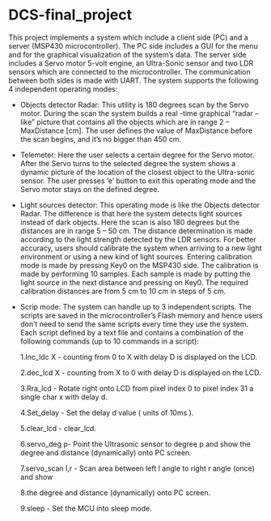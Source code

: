 # DCS-final_project
This project implements a system which include a client side (PC) and a server (MSP430 microcontroller). The PC side includes a GUI for the menu and for the graphical visualization of the system’s data. The server side includes a Servo motor 5-volt engine, an Ultra-Sonic sensor and two LDR sensors which are connected to the microcontroller.  The communication between both sides is made with UART.
The system supports the following 4 independent operating modes:
-	Objects detector Radar: 
This utility is 180 degrees scan by the Servo motor. During the scan the system builds  a real -time graphical “radar – like” picture that contains all the objects which are in range 2 – MaxDistance [cm]. The user defines the value of MaxDistance before the scan begins, and it’s  no bigger than 450 cm.

-	Telemeter:
Here the user selects a certain degree for the Servo motor. After the Servo turns to the selected degree the system shows a dynamic picture of the location of the closest object to the Ultra-sonic sensor. The user presses ‘e’ button to exit this operating mode and the Servo motor stays on the defined degree.

-	Light sources detector:
This operating mode is like the Objects detector Radar. The difference is that here the system detects light sources instead of dark objects. Here the scan is also 180 degrees but the distances are in range 5 – 50 cm. The distance determination is made according to the light strength detected by the LDR sensors.  For better accuracy, users should calibrate the system when arriving to a new light environment or using a new kind of light sources.
Entering calibration mode is made by pressing Key0 on the MSP430 side. The calibration is made by performing 10 samples. Each sample is made by putting the light source in the next distance and pressing on Key0. The required calibration distances are from 5 cm to 10 cm in steps of 5 cm.

-	Scrip mode:
The system can handle up to 3 independent scripts. The scripts are saved in the microcontroller’s Flash memory and hence  users don’t need to send the same scripts every time they use the system. Each script defined by a text file and contains a combination of the following commands (up to 10 commands in a script):

    1.Inc_ldc X  - counting from 0 to X with delay D is displayed on the LCD.
 	
    2.dec_lcd X - counting from X to 0 with delay D is displayed on the LCD.
    
    3.Rra_lcd - Rotate right onto LCD from pixel index 0 to pixel index 31 a single char x with delay d.
 	
    4.Set_delay - Set the delay d value ( units of 10ms ).
 	
    5.clear_lcd - clear_lcd.
 	
    6.servo_deg p- Point the Ultrasonic sensor to degree p and show the degree and distance (dynamically) onto PC screen.
 	
    7.servo_scan l,r -  Scan area between left l angle to right r angle (once) and show
 	
    8.the degree and distance (dynamically) onto PC screen.
 	
    9.sleep - Set the MCU into sleep mode.


